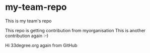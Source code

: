 my-team-repo
============

This is my team's repo

This repo is getting contribution from myorganisation
This is another contribution again :-)

Hi 33degree.org again from GitHub
